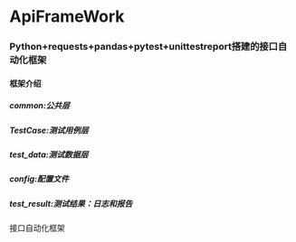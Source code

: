 # ApiFrameWork
### Python+requests+pandas+pytest+unittestreport搭建的接口自动化框架
#### 框架介绍
##### common:公共层
##### TestCase:测试用例层
##### test_data:测试数据层
##### config:配置文件
##### test_result:测试结果：日志和报告
接口自动化框架
